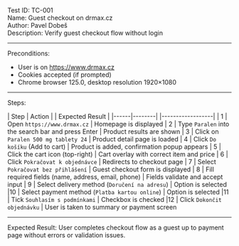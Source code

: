 Test ID: TC-001  
Name: Guest checkout on drmax.cz  
Author: Pavel Dobeš  
Description: Verify guest checkout flow without login

---

Preconditions: 
- User is on https://www.drmax.cz  
- Cookies accepted (if prompted)  
- Chrome browser 125.0, desktop resolution 1920×1080

---

Steps:

| Step | Action |                                           | Expected Result |
|------|--------|                                           |------------------|
| 1 | Open `https://www.drmax.cz`                           | Homepage is displayed 
| 2 | Type `Paralen` into the search bar and press Enter    | Product results are shown 
| 3 | Click on `Paralen 500 mg tablety 24`                  | Product detail page is loaded 
| 4 | Click `Do košíku` (Add to cart)                       | Product is added, confirmation popup appears 
| 5 | Click the cart icon (top-right)                       | Cart overlay with correct item and price 
| 6 | Click `Pokračovat k objednávce`                       | Redirects to checkout page 
| 7 | Select `Pokračovat bez přihlášení`                    | Guest checkout form is displayed 
| 8 | Fill required fields (name, address, email, phone)    | Fields validate and accept input 
| 9 | Select delivery method (`Doručení na adresu`)         | Option is selected 
|10 | Select payment method (`Platba kartou online`)        | Option is selected 
|11 | Tick `Souhlasím s podmínkami`                         | Checkbox is checked 
|12 | Click `Dokončit objednávku`                           | User is taken to summary or payment screen 

---

Expected Result: 
User completes checkout flow as a guest up to payment page without errors or validation issues.